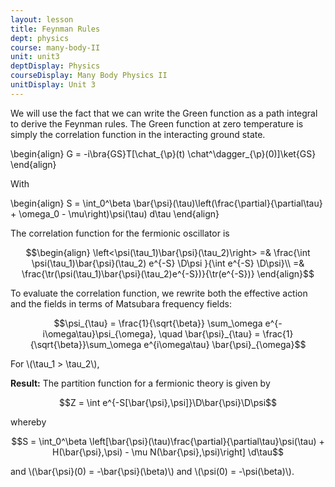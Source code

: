```yaml
---
layout: lesson
title: Feynman Rules
dept: physics
course: many-body-II
unit: unit3
deptDisplay: Physics
courseDisplay: Many Body Physics II
unitDisplay: Unit 3
---
```

We will use the fact that we can write the Green function as a path integral to derive the Feynman rules. The Green function at zero temperature is simply the correlation function in the interacting ground state.

$$$$\begin{align}
G = -i\bra{GS}T[\chat_{\p}(t) \chat^\dagger_{\p}(0)]\ket{GS}
\end{align}$$$$

With 

$$$$\begin{align}
S = \int_0^\beta \bar{\psi}(\tau)\left(\frac{\partial}{\partial\tau} + \omega_0 - \mu\right)\psi(\tau) d\tau 
\end{align}$$$$

The correlation function for the fermionic oscillator is

$$\begin{align}
\left<\psi(\tau_1)\bar{\psi}(\tau_2)\right> =& \frac{\int \psi(\tau_1)\bar{\psi}(\tau_2) e^{-S} \D\psi }{\int e^{-S} \D\psi}\\
=& \frac{\tr(\psi(\tau_1)\bar{\psi}(\tau_2)e^{-S})}{\tr(e^{-S})}
\end{align}$$

To evaluate the correlation function, we rewrite both the effective action and the fields in terms of Matsubara frequency fields: 

$$\psi_{\tau} = \frac{1}{\sqrt{\beta}} \sum_\omega e^{-i\omega\tau}\psi_{\omega}, \quad \bar{\psi}_{\tau} = \frac{1}{\sqrt{\beta}}\sum_\omega e^{i\omega\tau} \bar{\psi}_{\omega}$$

For \\(\tau_1 > \tau_2\\), 

<div class="result">
<b>Result:</b>
The partition function for a fermionic theory is given by

$$Z = \int e^{-S[\bar{\psi},\psi]}\D\bar{\psi}\D\psi$$

whereby

$$S = \int_0^\beta \left[\bar{\psi}(\tau)\frac{\partial}{\partial\tau}\psi(\tau) + H(\bar{\psi},\psi) - \mu N(\bar{\psi},\psi)\right] \d\tau$$

and \\(\bar{\psi}(0) = -\bar{\psi}(\beta)\\) and \\(\psi(0) = -\psi(\beta)\\). 

</div>


